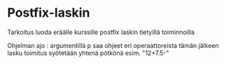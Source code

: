 # Postfix-laskin
Tarkoitus luoda eräälle kurssille postfix laskin tietyillä toiminnoilla

Ohjelman ajo :
argumentillä p saa ohjeet eri operaattoreista
tämän jälkeen lasku toimitus syötetään yhtenä pötkönä esim. "12+7.5-"
